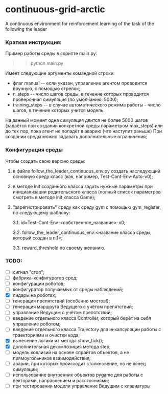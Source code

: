 # continuous-grid-arctic
A continuous environment for reinforcement learning of the task of the following the leader

### Краткая инструкция:
Пример работы среды в скрипте main.py:
>> python main.py

Имеет следующие аргументы командной строки:
* флаг manual -- если указан, управление агентом проводится вручную, с помощью стрелок;
* n_steps -- число шагов среды, в течение которых проводится проверочная симуляция (по умолчанию: 5000);
* training_steps -- в случае автоматического режима работы - число шагов, в течение которых учится модель.

На данный момент одна симуляция длится не более 5000 шагов (задаётся при создании конкретной среды параметром max_steps) или до тех пор, пока агент не попадёт в аварию (что наступит раньше)
При создании среды можно задавать дополнительные ограничения;

### Конфигурация среды
Чтобы создать свою версию среды: 
1. в файле follow_the_leader_continuous_env.py создать наследующий основную среду класс (как, например, Test-Cont-Env-Auto-v0);
2. в методе init созданного класса задать нужные параметры при инициализации родительского класса (полный список параметров смотреть в методе init класса Game);
3. "зарегистрировать" среду как среду gym с помощью gym_register, по следующему шаблону:

    3.1. id=Test-Cont-Env-<собственное_название>-v0;
    
    3.2. follow_the_leader_continuous_env:<название класса среды, который создан в п.1>;
    
    3.3. reward_threshold по своему желанию.

### TODO:

- [ ] сигнал "стоп";
- [ ] фабрика-конфигуратор сред;
- [ ] конфигурации роботов;
- [ ] конфигуратор получаемых от среды наблюдений;
- [X] лидары на роботах;
- [ ] генерация препятствий (особенно мостов!);
- [ ] генерация маршрута Ведущего с учётом препятствий;
- [ ] управление Ведущим с учётом препятствий;
- [ ] введение отдельного класса Controller, который берёт на себя управление роботом;
- [ ] введение отдельного класса Trajectory для инкапсуляции работы с траекториями и очистки кода;
- [X] вынесение логики из метода show_tick();
- [X] дополнительная декомпозиция метода step;
- [ ] модель коллизий на основе спрайтов объектов, а не прямоугольников взаимодействия;
- [ ] аварии, при которых происходит столкновение, но не конец симуляции;
- [ ] использование внутренних объектов pygame для работы с векторами, направлением и расстояниями;
- [ ] при тестировании модели управление Ведущим с клавиатуры.
